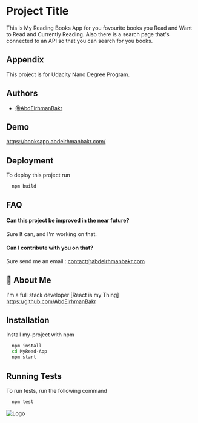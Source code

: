# Project Title

This is My Reading Books App for you fovourite books you Read
and Want to Read and Currently Reading.
Also there is a search page that's connected to an API
so that you can search for you books.

## Appendix

This project is for Udacity Nano Degree Program.

## Authors

- [@AbdElrhmanBakr](https://github.com/AbdElrhmanBakr)

## Demo

https://booksapp.abdelrhmanbakr.com/

## Deployment

To deploy this project run

```bash
  npm build
```

## FAQ

#### Can this project be improved in the near future?

Sure It can, and I'm working on that.

#### Can I contribute with you on that?

Sure send me an email : contact@abdelrhmanbakr.com

## 🚀 About Me

I'm a full stack developer [React is my Thing]
https://github.com/AbdElrhmanBakr

## Installation

Install my-project with npm

```bash
  npm install
  cd MyRead-App
  npm start
```

## Running Tests

To run tests, run the following command

```bash
  npm test
```

![Logo](https://data.abdelrhmanbakr.com/my-logo.png)
